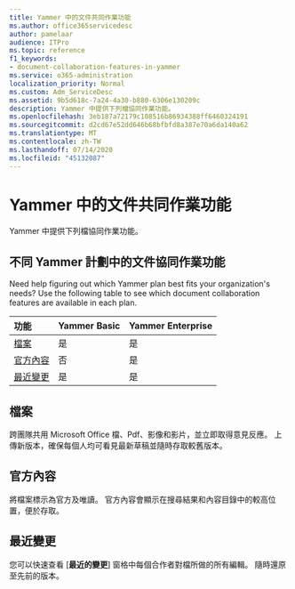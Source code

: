 ```yaml
---
title: Yammer 中的文件共同作業功能
ms.author: office365servicedesc
author: pamelaar
audience: ITPro
ms.topic: reference
f1_keywords:
- document-collaboration-features-in-yammer
ms.service: o365-administration
localization_priority: Normal
ms.custom: Adm_ServiceDesc
ms.assetid: 9b5d618c-7a24-4a30-b880-6306e130209c
description: Yammer 中提供下列檔協同作業功能。
ms.openlocfilehash: 3eb187a72179c108516b86934388ff6460324191
ms.sourcegitcommit: d2cd67e52dd646b68bfbfd8a387e70a6da140a62
ms.translationtype: MT
ms.contentlocale: zh-TW
ms.lasthandoff: 07/14/2020
ms.locfileid: "45132087"
---
```

# <a name="document-collaboration-features-in-yammer"></a>Yammer 中的文件共同作業功能

Yammer 中提供下列檔協同作業功能。
  
## <a name="document-collaboration-features-across-yammer-plans"></a>不同 Yammer 計劃中的文件協同作業功能

Need help figuring out which Yammer plan best fits your organization's needs? Use the following table to see which document collaboration features are available in each plan.
  
|**功能**|**Yammer Basic**|**Yammer Enterprise**|
|:-----|:-----|:-----|
|[檔案](document-collaboration-features-in-yammer.md#files) <br/> |是  <br/> |是  <br/> |
|[官方內容](document-collaboration-features-in-yammer.md#official-content) <br/> |否  <br/> |是  <br/> |
|[最近變更](document-collaboration-features-in-yammer.md#recent-changes) <br/> |是  <br/> |是  <br/> |

## <a name="files"></a>檔案

跨團隊共用 Microsoft Office 檔、Pdf、影像和影片，並立即取得意見反應。 上傳新版本，確保每個人均可看見最新草稿並隨時存取較舊版本。
  
## <a name="official-content"></a>官方內容

將檔案標示為官方及唯讀。 官方內容會顯示在搜尋結果和內容目錄中的較高位置，便於存取。

## <a name="recent-changes"></a>最近變更

您可以快速查看 [**最近的變更**] 窗格中每個合作者對檔所做的所有編輯。 隨時還原至先前的版本。
  
